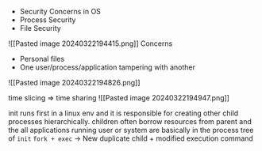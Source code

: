 - Security Concerns in OS
- Process Security
- File Security

![[Pasted image 20240322194415.png]]
Concerns
- Personal files
- One user/process/application tampering with another

![[Pasted image 20240322194826.png]]

time slicing => time sharing 
![[Pasted image 20240322194947.png]]

init runs first in a linux env and it is responsible for creating other child processes hierarchically. children often borrow resources from parent and the all applications running user or system are basically in the process tree of `init`
`fork + exec` -> New duplicate child + modified execution command 